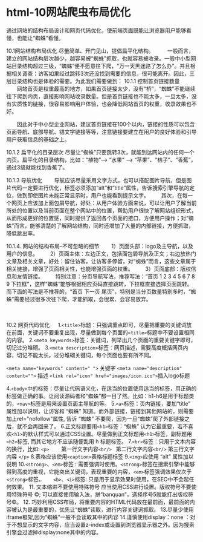 # html-10网站爬虫布局优化
通过网站的结构布局设计和网页代码优化，使前端页面既能让浏览器用户能够看懂，也能让“蜘蛛”看懂。

10.1网站结构布局优化
尽量简单、开门见山，提倡扁平化结构。
　　
一般而言，建立的网站结构层次越少，越容易被“蜘蛛”抓取，也就容易被收录。一般中小型网站目录结构超过三级，“蜘蛛”便不愿意往下爬，“万一天黑迷路了怎么办”。并且根据相关调查：访客如果经过跳转3次还没找到需要的信息，很可能离开。因此，三层目录结构也是体验的需要。为此我们需要做到：
10.1.1 控制首页链接数量
　　网站首页是权重最高的地方，如果首页链接太少，没有“桥”，“蜘蛛”不能继续往下爬到内页，直接影响网站收录数量。但是首页链接也不能太多，一旦太多，没有实质性的链接，很容易影响用户体验，也会降低网站首页的权重，收录效果也不好。

　　因此对于中小型企业网站，建议首页链接在100个以内，链接的性质可以包含页面导航、底部导航、锚文字链接等等，注意链接要建立在用户的良好体验和引导用户获取信息的基础之上。

10.1.2 扁平化的目录层次
尽量让“蜘蛛”只要跳转3次，就能到达网站内的任何一个内页。扁平化的目录结构，比如：“植物”–> “水果” –> “苹果”、“桔子”、“香蕉”，通过3级就能找到香蕉了。

10.1.3 导航优化
　　导航应该尽量采用文字方式，也可以搭配图片导航，但是图片代码一定要进行优化，<img>标签必须添加“alt”和“title”属性，告诉搜索引擎导航的定位，做到即使图片未能正常显示时，用户也能看到提示文字。
　　其次，在每一个网页上应该加上面包屑导航，好处：从用户体验方面来说，可以让用户了解当前所处的位置以及当前页面在整个网站中的位置，帮助用户很快了解网站组织形式，从而形成更好的位置感，同时提供了返回各个页面的接口，方便用户操作；对“蜘蛛”而言，能够清楚的了解网站结构，同时还增加了大量的内部链接，方便抓取，降低跳出率。

10.1.4. 网站的结构布局–不可忽略的细节
　　1）页面头部：logo及主导航，以及用户的信息。
　　2）页面主体：左边正文，包括面包屑导航及正文；右边放热门文章及相关文章，好处：留住访客，让访客多停留，对“蜘蛛”而言，这些文章属于相关链接，增强了页面相关性，也能增强页面的权重。
　　3）页面底部：版权信息和友情链接。
　　特别注意：分页导航写法，推荐写法：“首页 1 2 3 4 5 6 7 8 9 下拉框”，这样“蜘蛛”能够根据相应页码直接跳转，下拉框直接选择页面跳转。而下面的写法是不推荐的，“首页 下一页 尾页”，特别是当分页数量特别多时，“蜘蛛”需要经过很多次往下爬，才能抓取，会很累、会容易放弃。

　　

10.2 网页代码优化 　
1.`<title>`标题：只强调重点即可，尽量把重要的关键词放在前面，关键词不要重复出现，尽量做到每个页面的`<title>`标题中不要设置相同的内容。
2.`<meta keywords>`标签：关键词，列举出几个页面的重要关键字即可，切记过分堆砌。
3.`<meta description>`标签：网页描述，需要高度概括网页内容，切记不能太长，过分堆砌关键词，每个页面也要有所不同。

`<meta name="keywords" content=" ">` 关键字
`<meta name="description" content="">` 描述
`<link rel="icon" href="images/icon.ico">`插入logo标题


4.`<body>`中的标签：尽量让代码语义化，在适当的位置使用适当的标签，用正确的标签做正确的事。让阅读源码者和“蜘蛛”都一目了然。比如：h1-h6是用于标题类的，`<nav>`标签是用来设置页面主导航的等。
5.`<a>`标签：页内链接，要加“title” 属性加以说明，让访客和 “蜘蛛” 知道。而外部链接，链接到其他网站的，则需要加上rel="nofollow"属性, 告诉 “蜘蛛” 不要爬，因为一旦“蜘蛛”爬了外部链接之后，就不会再回来了。
6.正文标题要用`<h1>`标签：“蜘蛛” 认为它最重要，若不喜欢`<h1>`的默认样式可以通过CSS设置。尽量做到正文标题用`<h1>`标签，副标题用`<h2>`标签, 而其它地方不应该随便乱用 h 标题标签。
7.`<br>`标签：只用于文本内容的换行，比如:
`<p>` 　　第一行文字内容`<br/> `    第二行文字内容`<br/>`     第三行文字内容 `</p>`
8.表格应该使用`<caption>`表格标题标签
9.`<img>`应使用 “alt” 属性加以说明
10.`<strong>`、`<em>`标签 : 需要强调时使用。`<strong>`标签在搜索引擎中能够得到高度的重视，它能突出关键词，表现重要的内容，`<em>`标签强调效果仅次于`<strong>`标签。　　 `<b>`、`<i>`标签: 只是用于显示效果时使用，在SEO中不会起任何效果。
11. 文本缩进不要使用特殊符号  应当使用CSS进行设置。版权符号不要使用特殊符号 ©; 可以直接使用输入法，拼“banquan”，选择序号5就能打出版权符号©。
12. 巧妙利用CSS布局，将重要内容的HTML代码放在最前面，最前面的内容被认为是最重要的，优先让“蜘蛛”读取，进行内容关键词抓取。
13.尽量少使用iframe框架,因为“蜘蛛”一般不会读取其中的内容
14.谨慎使用display：none ：对于不想显示的文字内容，应当设置z-index或设置到浏览器显示器之外。因为搜索引擎会过滤掉display:none其中的内容。

 